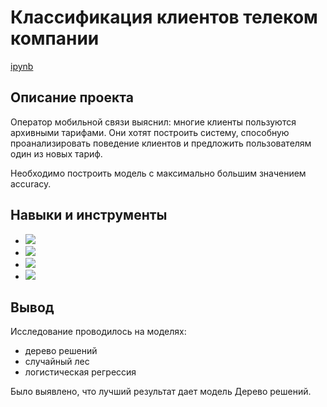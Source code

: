 # Классификация клиентов телеком компании


[ipynb](https://github.com/Alexandra1624/06_classification-of-clients/blob/main/06_classification%20of%20clients.ipynb)

## Описание проекта

Оператор мобильной связи выяснил: многие клиенты пользуются архивными тарифами. Они хотят построить систему, способную проанализировать поведение клиентов и предложить пользователям один из новых тариф.

Необходимо построить модель с максимально большим значением accuracy.


## Навыки и инструменты

- ![](https://img.shields.io/badge/-Python-bgreen)
- ![](https://img.shields.io/badge/-Pandas-blue)
- ![](https://img.shields.io/badge/-Nympy-B8860B)
- ![](https://img.shields.io/badge/-Scikit--learn-808000)

## Вывод

Исследование проводилось на моделях:

+ дерево решений
+ случайный лес
+ логистическая регрессия
  
Было выявлено, что лучший результат дает модель Дерево решений.
